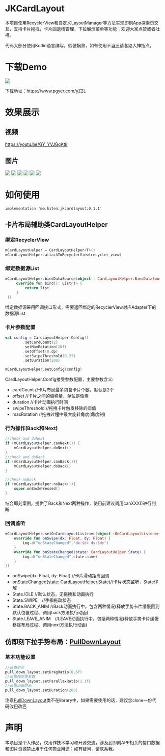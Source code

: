 # JKCardLayout
本项目使用RecyclerView和自定义LayoutManager等方法实现即刻App探索页交互，支持卡片拖拽，卡片回退栈管理，下拉展示菜单等功能；欢迎大家点赞或者吐槽。

代码大部分使用Kotlin语言编写，假装娴熟，如有使用不当还请各路大神指点。

# 下载Demo
![](https://www.pgyer.com/app/qrcode/yZ2L)

下载地址：https://www.pgyer.com/yZ2L

# 效果展示

## 视频

https://youtu.be/GY_YVJGgKtk

## 图片
![](https://upload-images.jianshu.io/upload_images/869487-6097cfbdf65c1edd.gif?imageMogr2/auto-orient/strip)
![](https://upload-images.jianshu.io/upload_images/869487-42bc90ba6542a913.gif?imageMogr2/auto-orient/strip)
![](https://upload-images.jianshu.io/upload_images/869487-e1c84f090d9990b6.gif?imageMogr2/auto-orient/strip)
![](https://upload-images.jianshu.io/upload_images/869487-e71ee69d64d91e5a.gif?imageMogr2/auto-orient/strip)
![](https://upload-images.jianshu.io/upload_images/869487-0c3417dfae3b4f36.png?imageMogr2/auto-orient/strip)
![](https://upload-images.jianshu.io/upload_images/869487-46b8372d3a7b46cd.png?imageMogr2/auto-orient/strip)




# 如何使用

```
implementation 'me.hiten:jkcardlayout:0.1.1'
```

## 卡片布局辅助类CardLayoutHelper

### 绑定RecyclerView

```Kotlin
mCardLayoutHelper = CardLayoutHelper<T>()
mCardLayoutHelper.attachToRecyclerView(recycler_view)
```
### 绑定数据源List

```Kotlin
mCardLayoutHelper.bindDataSource(object : CardLayoutHelper.BindDataSource<T> {
     override fun bind(): List<T> {
         return list
     }
 })
```
绑定数据源采用回调接口形式，需要返回绑定的RecyclerView对应Adapter下的数据源List


### 卡片参数配置

```Kotlin
val config = CardLayoutHelper.Config()
        .setCardCount(2)
        .setMaxRotation(20f)
        .setOffset(8.dp)
        .setSwipeThreshold(0.2f)
        .setDuration(200)

mCardLayoutHelper.setConfig(config)
```
CardLayoutHelper.Config接受参数配置，主要参数含义:
- cardCount    //卡片布局最多包含卡片个数，默认是2个
- offset    //卡片之间的偏移量，单位是像素
- duration    //卡片动画执行时间
- swipeThreshold    //拖拽卡片触发移除的阈值
- maxRotation    //拖拽过程中最大旋转角度(角度制)

### 行为操作(Back和Next)

```Kotlin
//check and doNext
if (mCardLayoutHelper.canNext()) {
    mCardLayoutHelper.doNext()
}
//check and doBack
if (mCardLayoutHelper.canBack()){
    mCardLayoutHelper.doBack()
}

//check noBack
if (mCardLayoutHelper.noBack()){
    super.onBackPressed()
}

```
结合即刻案例，提供了Back和Next两种操作，使用前建议调用canXXX()进行判断

### 回调监听

```Kotlin
mCardLayoutHelper.setOnCardLayoutListener(object :OnCardLayoutListener{
    override fun onSwipe(dx: Float, dy: Float) {
        Log.d("onStateChanged","dx:$dx dy:$dy")
    }
    override fun onStateChanged(state: CardLayoutHelper.State) {
        Log.d("onStateChanged",state.name)
    }
})
```
-  onSwipe(dx: Float, dy: Float) //卡片滑动距离回调
-  onStateChanged(state: CardLayoutHelper.State)//卡片状态监听，State详解
-  State.IDLE //默认状态，无拖拽和动画执行
-  State.SWIPE　//手指拖动状态
-  State.BACK_ANIM //Back动画执行中，包含两种情况(释放手势卡片缓慢回到默认位置过程、调用back方法执行动画)
-  State.LEAVE_ANIM　//LEAVE动画执行中，包括两种情况(释放手势卡片缓慢移除布局过程、调用next方法执行动画)

## 仿即刻下拉手势布局：[PullDownLayout](https://github.com/HitenDev/JKCardLayout/blob/master/sample/src/main/java/me/hiten/jkcardlayout/sample/PullDownLayout.kt)

### 基本功能设置

```Kotlin
//设置阻尼
pull_down_layout.setDragRatio(0.6f)
//设置视觉差系数
pull_down_layout.setParallaxRatio(1.1f)
//设置动画时长
pull_down_layout.setDuration(200)
```

注意[PullDownLayout](https://github.com/HitenDev/JKCardLayout/blob/master/sample/src/main/java/me/hiten/jkcardlayout/sample/PullDownLayout.kt)类不在library中，如果需要使用的话，建议您clone一份代码改巴改巴



# 声明
本项目是个人作品，仅用作技术学习和开源交流，涉及到即刻APP相关的接口数据和图片资源禁止用于任何商业用途；如有疑问，请联系我。
